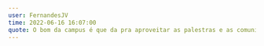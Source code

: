 ```yaml
---
user: FernandesJV
time: 2022-06-16 16:07:00
quote: O bom da campus é que da pra aproveitar as palestras e as comunidades, não perca nenhum dos dois.
---
```

